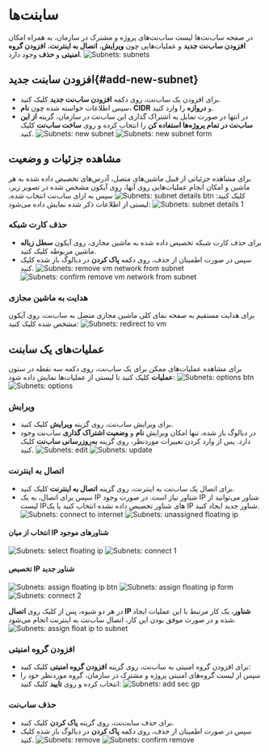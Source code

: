 # سابنت‌ها

در صفحه ساب‌نت‌ها لیست ساب‌نت‌های پروژه و مشترک در سازمان، به همراه امکان **افزودن ساب‌نت جدید** و عملیات‌هایی چون **ویرایش**، **اتصال به اینترنت**، **افزودن گروه امنیتی** و **حذف** وجود دارد.
![Subnets: subnets](img/subnets.png)

## افزودن سابنت جدید{#add-new-subnet}

- برای افزودن یک ساب‌نت، روی دکمه **افزودن ساب‌نت جدید** کلیک کنید.
- سپس اطلاعات خواسته شده چون **نام**، **CIDR** و **دروازه** را وارد کنید.
- در انتها در صورت تمایل به اشتراک گذاری این ساب‌نت در سازمان، گزینه **از این ساب‌نت در تمام پروژه‌ها استفاده کن** را انتخاب کرده و روی **ساخت ساب‌نت** کلیک کنید.
  ![Subnets: new subnet](img/new-subnet-btn.png)
  ![Subnets: new subnet form](img/new-subnet-form.png)

## مشاهده جزئیات و وضعیت

برای مشاهده جزئیاتی از قبیل ماشین‌های متصل، آدرس‌های تخصیص داده شده به هر ماشین و امکان انجام عملیات‌هایی روی آنها، روی آیکون مشخص شده در تصویر زیر، کلیک کنید:
![Subnets: subnet details btn](img/subnet-details-btn.png)
سپس به ازای ساب‌نت انتخاب شده، لیستی از اطلاعات ذکر شده نمایش داده می‌شود:
![Subnets: subnet details 1](img/subnet-details-1.png)

### حذف کارت شبکه

- برای حذف کارت شبکه تخصیص داده شده به ماشین مجازی، روی آیکون **سطل زباله** ماشین مربوطه کلیک کنید.
- سپس در صورت اطمینان از حذف، روی دکمه **پاک کردن** در دیالوگ باز شده کلیک کنید.
  ![Subnets: remove vm network from subnet](img/remove-vm-network-from-subnet.png)
  ![Subnets: confirm remove vm network from subnet](img/confirm-remove-vm-network-from-subnet.png)

### هدایت به ماشین مجازی

برای هدایت مستقیم به صفحه نمای کلی ماشین مجازی متصل به ساب‌نت، روی آیکون مشخص شده کلیک کنید:
![Subnets: redirect to vm](img/redirect-to-vm.png)

## عملیات‌های یک سابنت‌

برای مشاهده عملیات‌های ممکن برای یک ساب‌نت، روی دکمه سه نقطه در ستون **عملیات** کلیک کنید تا لیستی از عملیات‌ها نمایش داده شود:
![Subnets: options btn](img/subnet-options-btn.png)
![Subnets: options](img/subnet-options.png)

### ویرایش

- برای ویرایش ساب‌نت، روی گزینه **ویرایش** کلیک کنید.
- در دیالوگ باز شده، تنها امکان ویرایش **نام** و **وضعیت اشتراک گذاری** ساب‌نت وجود دارد. پس از وارد کردن تغییرات موردنظر، روی گزینه **به‌روزرسانی ساب‌نت** کلیک کنید.
  ![Subnets: edit](img/edit-subnet.png)
  ![Subnets: update](img/update-subnet.png)

### اتصال به اینترنت

- برای اتصال یک ساب‌نت به اینترنت، روی گزینه **اتصال به اینترنت** کلیک کنید.
- سپس برای اتصال، به یک IP شناور نیاز است. در صورت وجود IP شناور می‌توانید از لیست IPهای شناور تخصیص داده نشده انتخاب کنید یا یک IP شناور جدید ایجاد کنید.
  ![Subnets: connect to internet](img/connect-to-internet.png)
  ![Subnets: unassigned floating ip](img/unassigned-floating-ip.png)

#### انتخاب از میان IP شناورهای موجود

![Subnets: select floating ip](img/select-unassigned-floating-ip.png)
![Subnets: connect 1](img/connect-to-internet-1.png)

#### تخصیص IP شناور جدید

![Subnets: assign floating ip btn](img/assign-floating-ip-btn.png)
![Subnets: assign floating ip form](img/assign-floating-ip-form.png)
![Subnets: connect 2](img/connect-to-internet-2.png)

در هر دو شیوه، پس از کلیک روی **اتصال IP شناور**، یک کار مرتبط با این عملیات ایجاد شده و در صورت موفق بودن این کار، اتصال ساب‌نت به اینترنت انجام می‌شود.
![Subnets: assign float ip to subnet](img/assign-float-ip-to-subnet.png)

### افزودن گروه امنیتی

- برای افزودن گروه امنیتی به ساب‌نت، روی گزینه **افزودن گروه امنیتی** کلیک کنید:
- سپس از لیست گروه‌های امنیتی پروژه و مشترک در سازمان، گروه موردنظر خود را انتخاب کرده و روی **تایید** کلیک کنید:
  ![Subnets: add sec gp](img/add-sec-gp-to-subnet.png)

### حذف ساب‌نت

- برای حذف سابت‌نت، روی گزینه **پاک کردن** کلیک کنید.
- سپس در صورت اطمینان از حذف، روی دکمه **پاک کردن** در دیالوگ باز شده کلیک کنید.
  ![Subnets: remove](img/remove-subnet.png)
  ![Subnets: confirm remove](img/confirm-remove-subnet.png)
